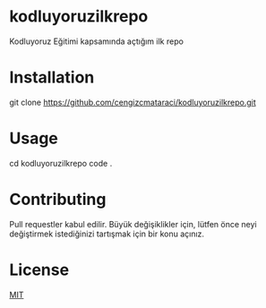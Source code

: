 # kodluyoruzilkrepo
Kodluyoruz Eğitimi kapsamında açtığım ilk repo

# Installation
git clone https://github.com/cengizcmataraci/kodluyoruzilkrepo.git

# Usage
cd kodluyoruzilkrepo
code .

# Contributing
Pull requestler kabul edilir. Büyük değişiklikler için, lütfen önce neyi değiştirmek istediğinizi tartışmak için bir konu açınız.

# License
[MIT](https://choosealicense.com/licenses/mit/)
